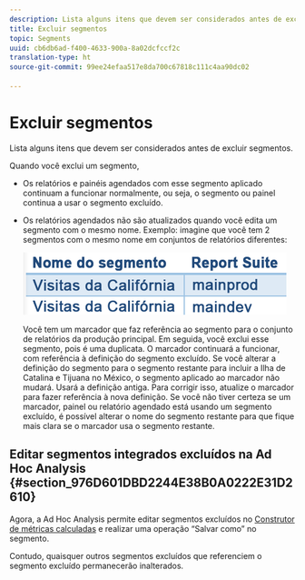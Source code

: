 ```yaml
---
description: Lista alguns itens que devem ser considerados antes de excluir segmentos.
title: Excluir segmentos
topic: Segments
uuid: cb6db6ad-f400-4633-900a-8a02dcfccf2c
translation-type: ht
source-git-commit: 99ee24efaa517e8da700c67818c111c4aa90dc02

---
```



# Excluir segmentos

Lista alguns itens que devem ser considerados antes de excluir segmentos.

Quando você exclui um segmento,

* Os relatórios e painéis agendados com esse segmento aplicado continuam a funcionar normalmente, ou seja, o segmento ou painel continua a usar o segmento excluído.
* Os relatórios agendados não são atualizados quando você edita um segmento com o mesmo nome. Exemplo: imagine que você tem 2 segmentos com o mesmo nome em conjuntos de relatórios diferentes:

   ![](assets/duplicate_seg_names.png)

   Você tem um marcador que faz referência ao segmento para o conjunto de relatórios da produção principal. Em seguida, você exclui esse segmento, pois é uma duplicata. O marcador continuará a funcionar, com referência à definição do segmento excluído. Se você alterar a definição do segmento para o segmento restante para incluir a Ilha de Catalina e Tijuana no México, o segmento aplicado ao marcador não mudará. Usará a definição antiga. Para corrigir isso, atualize o marcador para fazer referência à nova definição. Se você não tiver certeza se um marcador, painel ou relatório agendado está usando um segmento excluído, é possível alterar o nome do segmento restante para que fique mais clara se o marcador usa o segmento restante.

## Editar segmentos integrados excluídos na Ad Hoc Analysis {#section_976D601DBD2244E38B0A0222E31D2610}

Agora, a Ad Hoc Analysis permite editar segmentos excluídos no [Construtor de métricas calculadas](https://marketing.adobe.com/resources/help/pt_BR/analytics/calcmetrics/) e realizar uma operação “Salvar como” no segmento.

Contudo, quaisquer outros segmentos excluídos que referenciem o segmento excluído permanecerão inalterados.
